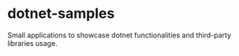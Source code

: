 # dotnet-samples
Small applications to showcase dotnet functionalities and third-party libraries usage.
